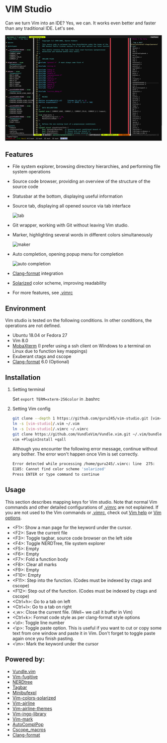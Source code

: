 # VIM Studio

Can we turn Vim into an IDE? Yes, we can. It works even better and faster than any traditional IDE. Let's see.

![overview](./.imgs/overview.png)

## Features

* File system explorer, browsing directory hierarchies, and performing file system operations

* Source code browser, providing an overview of the structure of the source code

* Statusbar at the bottom, displaying useful information

* Source tab, displaying all opened source via tab interface

  ![tab](./.imgs/tab.gif)

* Git wrapper, working with Git without leaving Vim studio.

* Marker, highlighting several words in different colors simultaneously

  ![maker](./.imgs/mark.png)

* Auto completion, opening popup menu for completion

  ![auto completion](./.imgs/autocomp.gif)

* [Clang-format](https://clang.llvm.org/docs/ClangFormat.html) integration

* [Solarized](https://github.com/altercation/solarized) color scheme, improving readability

* For more features, see [.vimrc](./.vimrc)

## Environment

Vim studio is tested on the following conditions. In other conditions, the operations are not defined.

* Ubuntu 18.04 or Fedora 27
* Vim 8.0
* [MobaXterm](https://mobaxterm.mobatek.net/) (I prefer using a ssh client on Windows to a terminal on Linux due to function key mappings)
* Exuberant ctags and cscope
* [Clang-format](https://clang.llvm.org/docs/ClangFormat.html) 6.0 (Optional)

## Installation

1. Setting terminal

   Set `export TERM=xterm-256color` in .bashrc

2. Setting Vim config

   ```bash
   git clone --depth 1 https://github.com/guru245/vim-studio.git [vim-studio where you want]
   ln -s [vim-studio]/.vim ~/.vim
   ln -s [vim-studio]/.vimrc ~/.vimrc
   git clone https://github.com/VundleVim/Vundle.vim.git ~/.vim/bundle/Vundle.vim
   vim +PluginInstall +qall
   ```

   Although you encounter the following error message, continue without any bother. The error won't happen once Vim is set correctly.

   ```bash
   Error detected while processing /home/guru245/.vimrc: line  275:
   E185: Cannot find color scheme 'solarized'
   Press ENTER or type command to continue
   ```

## Usage

This section describes mapping keys for Vim studio. Note that normal Vim commands and other detailed configurations of [.vimrc](.vimrc) are not explained. If you are not used to the Vim commands or [.vimrc](.vimrc), check out [Vim help](http://vimdoc.sourceforge.net/htmldoc/help.html) or [Vim options](http://vimdoc.sourceforge.net/htmldoc/options.html).

* \<F1>: Show a man page for the keyword under the cursor.
* \<F2>: Save the current file
* \<F3>: Toggle tagbar, source code browser on the left side
* \<F4>: Toggle NERDTree, file system explorer
* \<F5>: Empty
* \<F6>: Empty
* \<F7>: Fold a function body
* \<F8>: Clear all marks
* \<F9>: Empty
* \<F10>: Empty 
* \<F11>: Step into the function. (Codes must be indexed by ctags and cscope)
* \<F12>: Step out of the function. (Codes must be indexed by ctags and cscope)
* <Ctrl+h>: Go to a tab on left
* <Ctrl+l>: Go to a tab on right
* <,w>: Close the current file. (Well~ we call it buffer in Vim)
* <Ctrl+k>: Format code style as per clang-format style options
* <\d>: Toggle line number
* <\p>: Toggle paste option. This is useful if you want to cut or copy some text from one window and paste it in Vim. Don't forget to toggle paste again once you finish pasting.
* <\m>: Mark the keyword under the cursor

## Powered by:

* [Vundle.vim](https://github.com/VundleVim/Vundle.vim)
* [Vim-fugitive](https://github.com/tpope/vim-fugitive)
* [NERDtree](https://github.com/scrooloose/nerdtree)
* [Tagbar](https://github.com/majutsushi/tagbar)
* [Minibufexpl](https://github.com/fholgado/minibufexpl.vim)
* [Vim-colors-solarized](https://github.com/altercation/solarized)
* [Vim-airline](https://github.com/vim-airline/vim-airline)
* [Vim-airline-themes](https://github.com/vim-airline/vim-airline-themes)
* [Vim-ingo-library](https://github.com/inkarkat/vim-ingo-library)
* [Vim-mark](https://github.com/inkarkat/vim-mark)
* [AutoComplPop](https://github.com/vim-scripts/AutoComplPop)
* [Cscope_macros](https://github.com/vim-scripts/cscope_macros.vim/blob/master/plugin/cscope_macros.vim)
* [Clang-format](https://clang.llvm.org/docs/ClangFormat.html)

